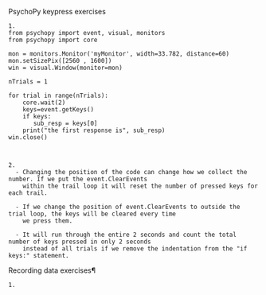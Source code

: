 PsychoPy keypress exercises


    1.
    from psychopy import event, visual, monitors
    from psychopy import core

    mon = monitors.Monitor('myMonitor', width=33.782, distance=60)
    mon.setSizePix([2560 , 1600])
    win = visual.Window(monitor=mon)

    nTrials = 1

    for trial in range(nTrials):
        core.wait(2)
        keys=event.getKeys()
        if keys:
           sub_resp = keys[0] 
        print("the first response is", sub_resp)
    win.close()
    
    
    
    2. 
      - Changing the position of the code can change how we collect the number. If we put the event.ClearEvents 
        within the trail loop it will reset the number of pressed keys for each trail.
  
      - If we change the position of event.ClearEvents to outside the trial loop, the keys will be cleared every time 
        we press them.
  
      - It will run through the entire 2 seconds and count the total number of keys pressed in only 2 seconds 
        instead of all trials if we remove the indentation from the "if keys:" statement.
        
Recording data exercises¶

     
    1.


